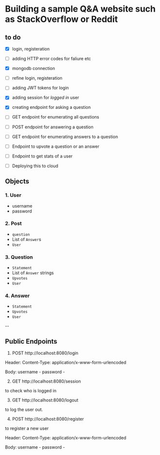 # Building a sample  Q&A website such as StackOverflow or Reddit

## to do

* [X] login, registeration 
* [ ] adding HTTP error codes for faliure etc
* [X] mongodb connection
* [ ] refine login, registeration
* [ ] adding JWT tokens for login
* [X] adding session for _logged in_ user
* [X] creating endpoint for asking a question
* [ ] GET endpoint for enumerating all questions
* [ ] POST endpoint for answering a question
* [ ] GET endpoint for enumerating answers to a question 
* [ ] Endpoint to upvote a question or an answer
* [ ] Endpoint to get stats of a user
* [ ] Deploying this to cloud



## Objects

### 1. User
- username
- password

### 2. Post 
- ```question```
- List of ```Answer```s
- ```User```

### 3. Question
- ```Statement```
- List of ```Answer``` strings 
- ```Upvotes```
- ```User```

### 4. Answer
- ```Statement```
- ```Upvotes```
- ```User```

--

## Public Endpoints
1. POST http://localhost:8080/login

Header:
Content-Type: application/x-www-form-urlencoded

Body:
username - <username>
password - <password>

2. GET http://localhost:8080/session

to check who is logged in 

3. GET http://localhost:8080/logout

to log the user out.

4. POST http://localhost:8080/register

to register a new user

Header:
Content-Type: application/x-www-form-urlencoded

Body:
username - <username>
password - <password>
